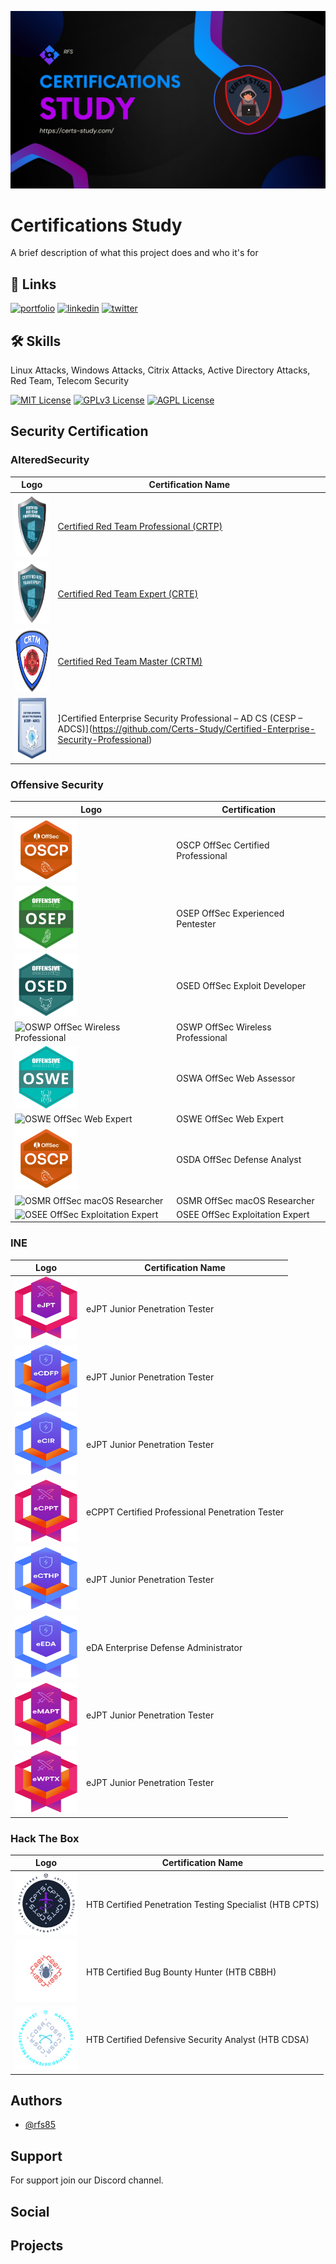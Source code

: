 
![Logo](./images/cover.png)


# Certifications Study

A brief description of what this project does and who it's for

## 🔗 Links
[![portfolio](https://img.shields.io/badge/my_portfolio-000?style=for-the-badge&logo=ko-fi&logoColor=white)](https://certs-study.com/)
[![linkedin](https://img.shields.io/badge/linkedin-0A66C2?style=for-the-badge&logo=linkedin&logoColor=white)]([https://www.linkedin.com/](https://www.linkedin.com/in/ruben-silva85/))
[![twitter](https://img.shields.io/badge/twitter-1DA1F2?style=for-the-badge&logo=twitter&logoColor=white)](https://twitter.com/)


## 🛠 Skills
Linux Attacks, Windows Attacks, Citrix Attacks, Active Directory Attacks, Red Team, Telecom Security


[![MIT License](https://img.shields.io/badge/License-MIT-green.svg)](https://choosealicense.com/licenses/mit/)
[![GPLv3 License](https://img.shields.io/badge/License-GPL%20v3-yellow.svg)](https://opensource.org/licenses/)
[![AGPL License](https://img.shields.io/badge/license-AGPL-blue.svg)](http://www.gnu.org/licenses/agpl-3.0)


## Security Certification

### AlteredSecurity

| Logo | Certification Name |
| --- | --- |
| <a href="https://github.com/Certs-Study/CRTP-Red-Team-Professional"><img src="/images/logos/CRTP.webp" alt="Certified Red Team Professional (CRTP)" width="100" height="100"></a> | [Certified Red Team Professional (CRTP)](https://github.com/Certs-Study/CRTP-Red-Team-Professional) |
| <img src="/images/logos/CRTE.webp" alt="Certified Red Team Expert (CRTE)" width="100" height="100"> | [Certified Red Team Expert (CRTE)](https://github.com/Certs-Study/CRTE-Red-Team-Expert)|
| <img src="/images/logos/CRTM.webp" alt="Certified Red Team Master (CRTM)" width="100" height="100"> | [Certified Red Team Master (CRTM)]() |
| <img src="/images/logos/CESP.webp" alt="Certified Enterprise Security Professional – AD CS (CESP – ADCS)" width="100" height="100"> | ]Certified Enterprise Security Professional – AD CS (CESP – ADCS)](https://github.com/Certs-Study/Certified-Enterprise-Security-Professional)|



### Offensive Security
| Logo                                 | Certification                                                                                             |
|-------------------|---------------------------------------------------------------------------------------------------------|
| <img src="/images/logos/OSCP.png" alt="OSCP OffSec Certified Professional" width="100" height="100"> | OSCP OffSec Certified Professional | 
| <img src="/images/logos/OSEP.png" alt="OSEP OffSec Experienced Pentester" width="100" height="100">| OSEP OffSec Experienced Pentester | ![OSEP Logo](./images/logos/OSEP.png) |
| <img src="/images/logos/OSED.png" alt="OSED OffSec Exploit Developer" width="100" height="100">| OSED OffSec Exploit Developer| ![OSED Logo](./images/logos/OSED.png) |
| <img src="/images/logos/OSWP.png" alt="OSWP OffSec Wireless Professional" width="100" height="100">| OSWP OffSec Wireless Professional | ![OSWP Logo](./images/logos/OSWP.png) |
| <img src="/images/logos/OSWE.png" alt="OSWA OffSec Web Assessor" width="100" height="100">| OSWA OffSec Web Assessor | ![OSWA Logo](./images/logos/OSWA.png) |
| <img src="/images/logos/OSDA.png" alt="OSWE OffSec Web Expert" width="100" height="100">| OSWE OffSec Web Expert | ![OSWE Logo](./images/logos/OSWE.png) |
| <img src="/images/logos/OSCP.png" alt="OSDA OffSec Defense Analyst" width="100" height="100">| OSDA OffSec Defense Analyst | ![OSDA Logo](./images/logos/OSDA.png) |
| <img src="/images/logos/OSMR.png" alt="OSMR OffSec macOS Researcher" width="100" height="100">| OSMR OffSec macOS Researcher | ![OSMR Logo](./images/logos/OSMR.png) |
| <img src="/images/logos/OSEE.png" alt="OSEE OffSec Exploitation Expert" width="100" height="100">| OSEE OffSec Exploitation Expert | ![OSEE Logo](./images/logos/OSEE.png) |

### INE

| Logo | Certification Name |
| --- | --- |
| <img src="/images/logos/eJPT.png" alt="eJPT Junior Penetration Tester" width="100" height="100"> | eJPT Junior Penetration Tester |
| <img src="/images/logos/eCDFP.png" alt="eJPT Junior Penetration Tester" width="100" height="100"> | eJPT Junior Penetration Tester |
| <img src="/images/logos/eCIR.png" alt="eJPT Junior Penetration Tester" width="100" height="100"> | eJPT Junior Penetration Tester |
| <img src="/images/logos/eCPPT.png" alt="eCPPT Certified Professional Penetration Tester" width="100" height="100"> | eCPPT Certified Professional Penetration Tester |
| <img src="/images/logos/eCTHP.png" alt="eJPT Junior Penetration Tester" width="100" height="100"> | eJPT Junior Penetration Tester |
| <img src="/images/logos/eDA.png" alt="eDA Enterprise Defense Administrator" width="100" height="100"> | eDA Enterprise Defense Administrator |
| <img src="/images/logos/eMAPT.png" alt="eJPT Junior Penetration Tester" width="100" height="100"> | eJPT Junior Penetration Tester |
| <img src="/images/logos/eWPTX.png" alt="eJPT Junior Penetration Tester" width="100" height="100"> | eJPT Junior Penetration Tester |

### Hack The Box
| Logo | Certification Name |
| --- | --- |
| <img src="/images/logos/CPTS.png" alt="HTB Certified Penetration Testing Specialist (HTB CPTS)" width="100" height="100"> | HTB Certified Penetration Testing Specialist (HTB CPTS) |
| <img src="/images/logos/CBBH.png" alt="HTB Certified Bug Bounty Hunter (HTB CBBH)" width="100" height="100"> | HTB Certified Bug Bounty Hunter (HTB CBBH) |
| <img src="/images/logos/CDSA.png" alt="HTB Certified Defensive Security Analyst (HTB CDSA)" width="100" height="100"> | HTB Certified Defensive Security Analyst (HTB CDSA) |








## Authors

- [@rfs85](https://www.github.com/rfs85)


## Support

For support join our Discord channel.

## Social
## Projects
